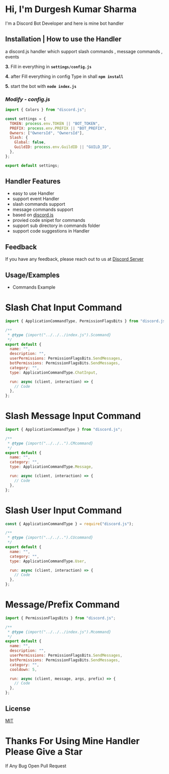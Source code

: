 # Hi, I'm Durgesh Kumar Sharma

I'm a Discord Bot Developer and here is mine bot handler

## **Installation | How to use the Handler**

a discord.js handler which support slash commands , message commands , events

**3.** Fill in everything in **`settings/config.js`**

**4.** after Fill everything in config Type in shall **`npm install`**

**5.** start the bot with **`node index.js`**
<br/>

### _Modify - config.js_

```js
import { Colors } from "discord.js";

const settings = {
  TOKEN: process.env.TOKEN || "BOT_TOKEN",
  PREFIX: process.env.PREFIX || "BOT_PREFIX",
  Owners: ["OwnersId", "OwnersId"],
  Slash: {
    Global: false,
    GuildID: process.env.GuildID || "GUILD_ID",
  },
};

export default settings;
```

## Handler Features

- easy to use Handler
- support event Handler
- slash commands support
- message commands support
- based on [discord.js](https://discord.js.org/#/)
- provied code snipet for commands
- support sub directory in commands folder
- support code suggestions in Handler

## Feedback

If you have any feedback, please reach out to us at [Discord Server](https://discord.gg/ZgCmrKDUaG)

## Usage/Examples

- Commands Example

# Slash Chat Input Command

```js
import { ApplicationCommandType, PermissionFlagsBits } from "discord.js";

/**
 * @type {import("../../../index.js").Scommand}
 */
export default {
  name: "",
  description: "",
  userPermissions: PermissionFlagsBits.SendMessages,
  botPermissions: PermissionFlagsBits.SendMessages,
  category: "",
  type: ApplicationCommandType.ChatInput,

  run: async (client, interaction) => {
    // Code
  },
};
```

# Slash Message Input Command

```js
import { ApplicationCommandType } from "discord.js";

/**
 * @type {import("../../..").CMcommand}
 */
export default {
  name: "",
  category: "",
  type: ApplicationCommandType.Message,

  run: async (client, interaction) => {
    // Code
  },
};
```

# Slash User Input Command

```js
const { ApplicationCommandType } = require("discord.js");

/**
 * @type {import("../../..").CUcommand}
 */
export default {
  name: "",
  category: "",
  type: ApplicationCommandType.User,

  run: async (client, interaction) => {
    // Code
  },
};
```

# Message/Prefix Command

```js
import { PermissionFlagsBits } from "discord.js";

/**
 * @type {import("../../../index.js").Mcommand}
 */
export default {
  name: "",
  description: "",
  userPermissions: PermissionFlagsBits.SendMessages,
  botPermissions: PermissionFlagsBits.SendMessages,
  category: "",
  cooldown: 5,

  run: async (client, message, args, prefix) => {
    // Code
  },
};
```

## License

[MIT](https://choosealicense.com/licenses/mit/)
<br/>

# Thanks For Using Mine Handler Please Give a Star

If Any Bug Open Pull Request
